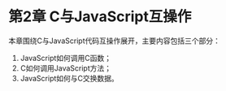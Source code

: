 # 第2章 C与JavaScript互操作

本章围绕C与JavaScript代码互操作展开，主要内容包括三个部分：

1. JavaScript如何调用C函数；
1. C如何调用JavaScript方法；
1. JavaScript如何与C交换数据。